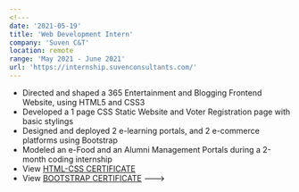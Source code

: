 ```yaml
---
<!---
date: '2021-05-19'
title: 'Web Development Intern'
company: 'Suven C&T'
location: remote
range: 'May 2021 - June 2021'
url: 'https://internship.suvenconsultants.com/'
---
```


- Directed and shaped a 365 Entertainment and Blogging Frontend Website, using HTML5 and CSS3
- Developed a 1 page CSS Static Website and Voter Registration page with basic stylings
- Designed and deployed 2 e-learning portals, and 2 e-commerce platforms using Bootstrap
- Modeled an e-Food and an Alumni Management Portals during a 2-month coding internship
- View [HTML-CSS CERTIFICATE](https://drive.google.com/file/d/1W7c94PXLUn6LM4JOJuC-hKAgOknh6-U_/view?usp=sharing)
- View [BOOTSTRAP CERTIFICATE](https://drive.google.com/file/d/1e4Tx7ghRP06EyBlulRoT9Qi5m3EAaWtj/view?usp=sharing)
--->